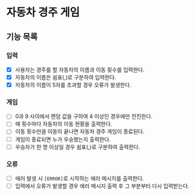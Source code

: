# 자동차 경주 게임
## 기능 목록
### 입력
- [x] 사용자는 경주를 할 자동차의 이름과 이동 횟수를 입력한다.
- [x] 자동차의 이름은 쉼표(,)로 구분하여 입력한다.
- [x] 자동차의 이름이 5자를 초과할 경우 오류가 발생한다.
### 게임
- [ ] 0과 9 사이에서 랜덤 값을 구하여 4 이상인 경우에만 전진한다.
- [ ] 매 횟수마다 자동차의 이동 현황을 출력한다.
- [ ] 이동 횟수만큼 이동이 끝나면 자동차 경주 게임이 종료된다.
- [ ] 게임이 종료되면 누가 우승했는지 출력한다.
- [ ] 우승자가 한 명 이상일 경우 쉼표(,)로 구분하여 출력한다.
### 오류
- [ ] 에러 발생 시 `[ERROR]`로 시작하는 에러 메시지를 출력한다.
- [ ] 입력에서 오류가 발생할 경우 에러 메시지 출력 후 그 부분부터 다시 입력받는다.

